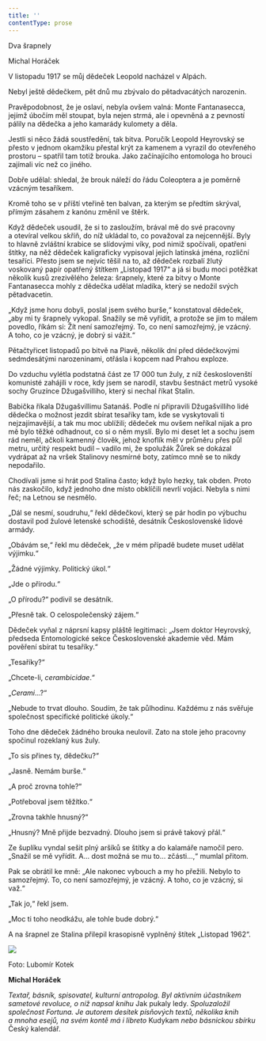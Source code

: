 ```yaml
---
title: ''
contentType: prose
---
```


<section>

Dva šrapnely

Michal Horáček

V listopadu 1917 se můj dědeček Leopold nacházel v Alpách.

Nebyl ještě dědečkem, pět dnů mu zbývalo do pětadvacátých narozenin.

Pravěpodobnost, že je oslaví, nebyla ovšem valná: Monte Fan­tanasecca, jejímž úbočím měl stoupat, byla nejen strmá, ale i opevněná a z pevností pálily na dědečka a jeho kamarády kulomety a děla.

Jestli si něco žádá soustředění, tak bitva. Poručík Leopold Hey­rovský se přesto v jednom okamžiku přestal krýt za kamenem a vyrazil do otevřeného prostoru – spatřil tam totiž brouka. Jako začínajícího entomologa ho brouci zajímali víc než co jiného.

Dobře udělal: shledal, že brouk náleží do řádu Coleoptera a je poměrně vzácným tesaříkem.

Kromě toho se v příští vteřině ten balvan, za kterým se předtím skrýval, přímým zásahem z kanónu změnil ve štěrk.

</section>

<section>

Když dědeček usoudil, že si to zasloužím, brával mě do své pracovny a otevíral velkou skříň, do níž ukládal to, co považoval za nejcennější. Byly to hlavně zvláštní krabice se slídovými víky, pod nimiž spočívali, opatřeni štítky, na něž dědeček kaligraficky vypisoval jejich latinská jména, rozliční tesaříci. Přesto jsem se nejvíc těšil na to, až dědeček rozbalí žlutý voskovaný papír opatřený štítkem „Listopad 1917“ a já si budu moci potěžkat několik kusů zrezivělého železa: šrapnely, které za bitvy o Monte Fantanasecca mohly z dědečka udělat mladíka, který se nedožil svých pětadvacetin.

„Když jsme horu dobyli, poslal jsem svého burše,“ konstatoval dědeček, „aby mi ty šrapnely vykopal. Snažily se mě vyřídit, a protože se jim to málem povedlo, říkám si: Žít není samozřejmý. To, co není samozřejmý, je vzácný. A toho, co je vzácný, je dobrý si vážit.“

</section>

<section>

Pětačtyřicet listopadů po bitvě na Piavě, několik dní před dědečkovými sedmdesátými narozeninami, otřásla i kopcem nad Prahou exploze.

Do vzduchu vylétla podstatná část ze 17 000 tun žuly, z níž českoslovenští komunisté zahájili v roce, kdy jsem se narodil, stavbu šestnáct metrů vysoké sochy Gruzínce Džugašvilliho, který si nechal říkat Stalin.

Babička říkala Džugašvillimu Satanáš. Podle ní připravili Džu­ga­švilliho lidé dědečka o možnost jezdit sbírat tesaříky tam, kde se vyskytovali ti nejzajímavější, a tak mu moc ublížili; dědeček mu ovšem neříkal nijak a pro mě bylo těžké odhadnout, co si o něm myslí. Bylo mi deset let a sochu jsem rád neměl, ačkoli kamenný člověk, jehož knoflík měl v průměru přes půl metru, určitý respekt budil – vadilo mi, že spolužák Žůrek se dokázal vydrápat až na vršek Stalinovy nesmírné boty, zatímco mně se to nikdy nepodařilo.

Chodívali jsme si hrát pod Stalina často; když bylo hezky, tak obden. Proto nás zaskočilo, když jednoho dne místo obklíčili nevrlí vojáci. Nebyla s nimi řeč; na Letnou se nesmělo.

</section>

<section>

„Dál se nesmí, soudruhu,“ řekl dědečkovi, který se pár hodin po výbuchu dostavil pod žulové letenské schodiště, desátník Československé lidové armády.

„Obávám se,“ řekl mu dědeček, „že v mém případě budete muset udělat výjimku.“

„Žádné výjimky. Politický úkol.“

„Jde o přírodu.“

„O přírodu?“ podivil se desátník.

„Přesně tak. O celospolečenský zájem.“

Dědeček vyňal z náprsní kapsy pláště legitimaci: „Jsem doktor Heyrovský, předseda Entomologické sekce Československé akademie věd. Mám pověření sbírat tu tesaříky.“

„Tesaříky?“

„Chcete-li, _cerambicidae_.“

„_Cerami_…?“

„Nebude to trvat dlouho. Soudím, že tak půlhodinu. Každému z nás svěřuje společnost specifické politické úkoly.“

</section>

<section>

Toho dne dědeček žádného brouka neulovil. Zato na stole jeho pracovny spočinul rozeklaný kus žuly.

„To sis přines ty, dědečku?“

„Jasně. Nemám burše.“

„A proč zrovna tohle?“

„Potřeboval jsem těžítko.“

„Zrovna takhle hnusný?“

„Hnusný? Mně přijde bezvadný. Dlouho jsem si právě takový přál.“

Ze šuplíku vyndal sešit plný aršíků se štítky a do kalamáře namočil pero. „Snažil se mě vyřídit. A… dost možná se mu to… zčásti…,“ mumlal přitom.

Pak se obrátil ke mně: „Ale nakonec vybouch a my ho přežili. Nebylo to samozřejmý. To, co není samozřejmý, je vzácný. A toho, co je vzácný, si važ.“

„Tak jo,“ řekl jsem.

„Moc ti toho neodkážu, ale tohle bude dobrý.“

A na šrapnel ze Stalina přilepil krasopisně vyplněný štítek „Listopad 1962“.

  
  

![](../Images/003.jpg)

Foto: Lubomír Kotek

**Michal Horáček**

_Textař, básník, spisovatel, kulturní antropolog. Byl aktivním účastníkem sametové revoluce, o níž napsal knihu_ Jak pukaly ledy. _Spoluzaložil společnost Fortuna. Je autorem desítek písňových textů, několika knih a mnoha esejů, na svém kontě má i libreto_ Kudykam _nebo básnickou sbírku_ Český kalendář.

</section>
